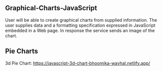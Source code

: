 ## Graphical-Charts-JavaScript
User will be able to create graphical charts from supplied information. The user supplies data and a formatting specification expressed in JavaScript embedded in a Web page. In response the service sends an image of the chart.

## Pie Charts 
3d Pie Chart: https://javascript-3d-chart-bhoomika-wavhal.netlify.app/
